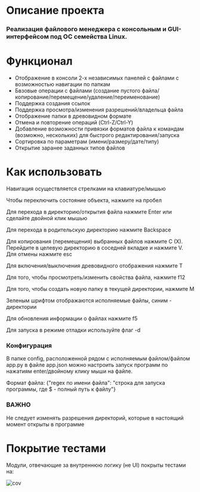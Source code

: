 # Описание проекта

### Реализация файлового менеджера с консольным и GUI- интерфейcом под ОС семейства Linux.

# Функционал

- Отображение в консоли 2-х независимых панелей с файлами с возможностью навигации по папкам
- Бвзовые операции с файлами (создание пустого файла/копирование/перемещение/удаление/переименование)
- Поддержка создания ссылок
- Поддержка просмотра/изменения разрешений/владельца файла
- Отображение папки в древовидном формате
- Отмена и повторение операций (Ctrl-Z/Ctrl-Y)
- Добавление возможности привязки форматов файла к командам (возможно, нескольких) для быстрого редактирования/запуска
- Сортировка по параметрам (имени/размеру/дате/типу)
- Открытие заранее заданных типов файлов


# Как использовать

Навигация осуществляется стрелками на клавиатуре/мышью

Чтобы переключить состояние объекта, нажмите на пробел

Для перехода в директорию/открытия файла нажмите Enter или сделайте двойной клик мышью

Для перехода в родительскую директорию нажмите Backspace

Для копирования (перемещения) выбранных файлов нажмите C (X). Перейдите в целевую директорию в соседней вкладке и нажмите V. Для отмены нажмите esc

Для включения/выключения древовидного отображения нажмите T

Для того, чтобы просмотреть/изменить свойства файла, нажмите f12

Для того, чтобы создать новую папку в текущей директории, нажмите M

Зеленым шрифтом отображаются исполняемые файлы, синим - директории

Для обновления информации о файлах нажмите f5

Для запуска в режиме отладки используйте флаг -d

### Конфигурация

В папке config, расположенной рядом с исполняемым файлом/файлом app.py в файле app.json можно настроить запуск программ по нажатиям enter/двойному клику мыши на файле. 

Формат файла: {"regex по имени файла": "строка для запуска программы, где $ - полный путь к файлу"}

### ВАЖНО
Не следует изменять разрешения директорий, которые в настоящий момент открыты в программе

# Покрытие тестами

Модули, отвечающие за внутреннюю логику (не UI) покрыты тестами на:

![cov](https://glazkov-vv.github.io/PythonProject/badge.svg)
